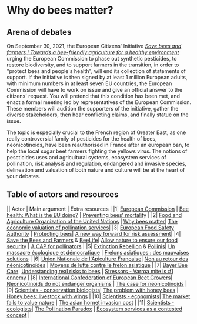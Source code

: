 # Why do bees matter?

## Arena of debates

On September 30, 2021, the European Citizens' Initiative [*Save bees and farmers ! Towards a bee-friendly agriculture for a healthy environment*](https://europa.eu/citizens-initiative/initiatives/details/2019/000016_en) urging the European Commission to phase out synthetic pesticides, to restore biodiversity, and to support farmers in the transition, in order to "protect bees and people's health", will end its collection of statements of support. 
If the initiative is then signed by at least 1 million European adults, with minimum numbers in at least seven EU countries, the European Commission will have to work on issue and give an official answer to the citizens' request. You will pretend that this condition has been met, and enact a formal meeting led by representatives of the European Commission. These members will audition the supporters of the initiative, gather the diverse stakeholders, then hear conflicting claims, and finally statue on the issue.

The topic is especially crucial to the French region of Greater East, as one really controversial family of pesticides for the health of bees, neonicotinoids, have been reauthorised in France after an european ban, to help the local sugar beet farmers fighting the yellows virus. The notions of pescticides uses and agricultural systems, ecosystem services of pollination, risk analysis and regulation, endangered and invasive species, delineation and valuation of both nature and culture will be at the heart of your debates.

## Table of actors and resources

|| Actor | Main argument | Extra resources |
|1| [European Commission](https://europa.eu/citizens-initiative/home_en) | [Bee health: What is the EU doing?](https://ec.europa.eu/commission/presscorner/detail/en/MEMO_14_260) | [Preventing bees' mortality](https://ec.europa.eu/food/animals/live-animals-trade-imports/honey-bees_en) |
|2| [Food and Agriculture Organization of the United Nations](http://www.fao.org/news/story/en/item/1401317/icode/) | [Why bees matter](http://www.fao.org/3/i9527en/i9527en.pdf)| [The economic valuation of pollination services](http://www.fao.org/3/at523e/at523e.pdf)|
|3| [European Food Safety Authority](https://www.efsa.europa.eu/en/aboutefsa) | [Protecting bees](https://www.efsa.europa.eu/en/topics/topic/bee-health)| [A new way forward for risk assessment](https://www.efsa.europa.eu/en/news/protecting-bees-new-way-forward-risk-assessment)|
|4| [Save the Bees and Farmers](https://www.savebeesandfarmers.eu/eng) & [BeeLife](https://www.bee-life.eu/about)| [Allow nature to ensure our food security](https://579f1725-49c5-4636-ac98-72d7d360ac5b.filesusr.com/ugd/8e8ea4_d19d71b1d1374afc9d7797204a70ef83.pdf) | [A CAP for pollinators](https://579f1725-49c5-4636-ac98-72d7d360ac5b.filesusr.com/ugd/8e8ea4_a151cf2121f14e508cd7b0fc8610726d.pdf) |
|5| [Extinction Rebellion](https://extinctionrebellion.fr/revendications/) & [Pollinis](https://www.pollinis.org/nous-connaitre/)| [Un massacre écologique et démocratique](https://extinctionrebellion.fr/blog/2021/02/20/neonics-le-bad-bzzz-un-massacre-ecologique-et-democratique.html) | [Frelons asiatiques : des mauvaises solutions](https://www.pollinis.org/publications/la-lutte-contre-le-frelon-asiatique-des-solutions-qui-nen-sont-pas/) |
|6| [Union Nationale de l'Apiculture Française](https://www.unaf-apiculture.info/qui-sommes-nous/presentation-du-syndicat.html)| [Non au retour des néonicotinoïdes](https://www.foodwatch.org/fileadmin/-FR/Documents/Oui_non_neonictoinoides_version_finale_151020.pdf) | [Moyens de lutte contre le frelon asiatique](https://www.unaf-apiculture.info/nos-actions/frelon-asiatique.html) |
|7| [Bayer Bee Care](https://beehealth.bayer.us/home)| [Understanding real risks to bees](https://beehealth.bayer.us/who-can-help/growers/understanding-the-real-risk-to-bees) | [Stressors - Varroa mite is #1 ennemy](https://beehealth.bayer.us/learn-about-pollinator-health/stressors) |
|8| [International Confederation of European Beet Growers](https://www.cibe-europe.eu/mission)| [Neonicotinoids do not endanger organisms](https://www.cibe-europe.eu/img/user/CIBE%20Fact%20Sheet%20on%20Neonics%20December%202017%20final%2015%20dec.pdf) | [The case for neonicotinoids](https://www.cibe-europe.eu/img/user/058-18%20CIBE%20The%20case%20for%20neonicotinoids%20in%20pelleted%20sugar%20beet%20seeds%20April%202018.pdf) |
|9| [Scientists - conservation biologists](https://vcresearch.berkeley.edu/news/native-bees-often-better-pollinators-honey-bee)| [The problem with honey bees](https://www.scientificamerican.com/article/the-problem-with-honey-bees/) | [Honey bees: livestock with wings](https://txmn.org/gulfcoast/files/2018/02/Science-Vol.-359-pp.-392-393.pdf) |
|10| [Scientists - economists](https://www.millenniumassessment.org/en/About.html)| [The market fails to value nature](https://www.abc.net.au/radionational/programs/ockhamsrazor/kill-the-bees:-why-does-the-market-fail-to-value-nature/6511988) | [The asian hornet invasion cost](https://www.sciencedaily.com/releases/2020/04/200406103850.htm) |
|11| [Scientists - ecologists](https://www.iucn.org/commissions/commission-ecosystem-management/our-work/cems-thematic-groups/services)| [The Pollination Paradox](https://www.researchgate.net/publication/233654024_Recognising_the_Complexities_of_Ecosystem_Management_and_the_Ecosystem_Service_Concept) | [Ecosystem services as a contested concept](https://www.researchgate.net/publication/259934996_Ecosystem_Services_as_a_Contested_Concept_A_Synthesis_of_Critique_and_Counter-Arguments) |
